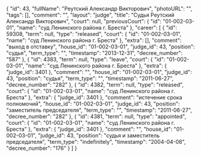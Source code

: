 {
    "id": 43,
    "fullName": "Реутский Александр Викторович",
    "photoURL": "",
    "tags": [],
    "comment": "",
    "layout": "judge",
    "title": "Судья Реутский Александр Викторович",
    "court": null,
    "previousCourt": {
        "id": "01-002-03-01",
        "name": "суд Ленинского района г. Бреста"
    },
    "career": [
        {
            "id": 59308,
            "term": null,
            "type": "released",
            "court": {
                "id": "01-002-03-01",
                "name": "суд Ленинского района г. Бреста"
            },
            "extra": [],
            "comment": "выход в отставку",
            "house_id": "01-002-03-01",
            "judge_id": 43,
            "position": "судья",
            "term_type": "",
            "timestamp": "2013-12-31",
            "decree_number": "587"
        },
        {
            "id": 4383,
            "term": null,
            "type": "leave",
            "court": {
                "id": "01-002-03-01",
                "name": "суд Ленинского района г. Бреста"
            },
            "extra": {
                "judge_id": 3401
            },
            "comment": "",
            "house_id": "01-002-03-01",
            "judge_id": 43,
            "position": "судья",
            "term_type": "",
            "timestamp": "2011-06-27",
            "decree_number": "282"
        },
        {
            "id": 4382,
            "term": null,
            "type": "released",
            "court": {
                "id": "01-002-03-01",
                "name": "суд Ленинского района г. Бреста"
            },
            "extra": {
                "judge_id": 3401
            },
            "comment": "истечение срока полномочий",
            "house_id": "01-002-03-01",
            "judge_id": 43,
            "position": "заместитель председателя",
            "term_type": "",
            "timestamp": "2011-06-27",
            "decree_number": "282"
        },
        {
            "id": 4381,
            "term": null,
            "type": "appointed",
            "court": {
                "id": "01-002-03-01",
                "name": "суд Ленинского района г. Бреста"
            },
            "extra": {
                "judge_id": 3401
            },
            "comment": "",
            "house_id": "01-002-03-01",
            "judge_id": 43,
            "position": "судья и заместитель председателя",
            "term_type": "indefinitely",
            "timestamp": "2004-04-08",
            "decree_number": "176"
        }
    ]
}
